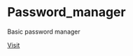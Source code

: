 # Password_manager
Basic password manager 


<a href="https://courageous-kataifi-61aed5.netlify.app/">Visit</a>

